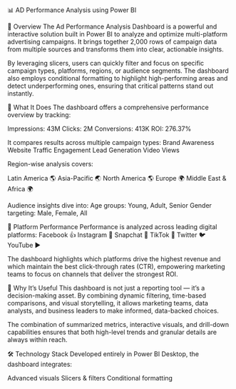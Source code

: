 📊 AD Performance Analysis using Power BI

📌 Overview
The Ad Performance Analysis Dashboard is a powerful and interactive solution built in Power BI to analyze and optimize multi-platform advertising campaigns.
It brings together 2,000 rows of campaign data from multiple sources and transforms them into clear, actionable insights.

By leveraging slicers, users can quickly filter and focus on specific campaign types, platforms, regions, or audience segments.
The dashboard also employs conditional formatting to highlight high-performing areas and detect underperforming ones, ensuring that critical patterns stand out instantly.

🌟 What It Does
The dashboard offers a comprehensive performance overview by tracking:

Impressions: 43M
Clicks: 2M
Conversions: 413K
ROI: 276.37%

It compares results across multiple campaign types:
Brand Awareness
Website Traffic
Engagement
Lead Generation
Video Views

Region-wise analysis covers:

Latin America 🌎
Asia-Pacific 🌏
North America 🌎
Europe 🌍
Middle East & Africa 🌍

Audience insights dive into:
Age groups: 
Young, Adult, Senior
Gender targeting: 
Male, Female, All

📱 Platform Performance
Performance is analyzed across leading digital platforms:
Facebook 👍
Instagram 📸
Snapchat 👻
TikTok 🎵
Twitter 🐦
YouTube ▶️

The dashboard highlights which platforms drive the highest revenue and which maintain the best click-through rates (CTR), empowering marketing teams to focus on channels that deliver the strongest ROI.

🎯 Why It’s Useful
This dashboard is not just a reporting tool — it’s a decision-making asset.
By combining dynamic filtering, time-based comparisons, and visual storytelling, it allows marketing teams, data analysts, and business leaders to make informed, data-backed choices.

The combination of summarized metrics, interactive visuals, and drill-down capabilities ensures that both high-level trends and granular details are always within reach.

🛠 Technology Stack
Developed entirely in Power BI Desktop, the dashboard integrates:

Advanced visuals
Slicers & filters
Conditional formatting
